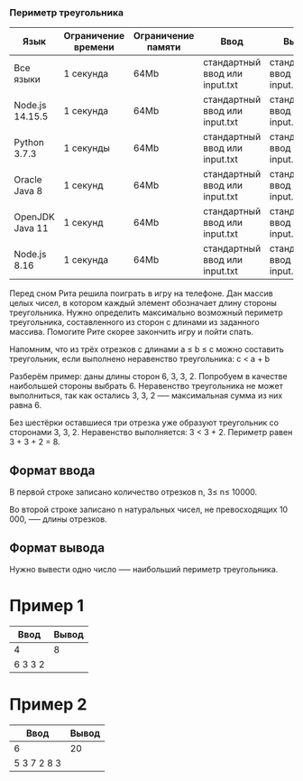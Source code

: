 ### Периметр треугольника

| Язык            | Ограничение времени | Ограничение памяти | Ввод                           | Вывод                          |
| --------------- | ------------------- | ------------------ | ------------------------------ | ------------------------------ |
| Все языки       | 1 секунда           | 64Mb               | стандартный ввод или input.txt | стандартный ввод или input.txt |
| Node.js 14.15.5 | 1 секунда           | 64Mb               | стандартный ввод или input.txt | стандартный ввод или input.txt |
| Python 3.7.3    | 1 секунды           | 64Mb               | стандартный ввод или input.txt | стандартный ввод или input.txt |
| Oracle Java 8   | 1 секунд            | 64Mb               | стандартный ввод или input.txt | стандартный ввод или input.txt |
| OpenJDK Java 11 | 1 секунд            | 64Mb               | стандартный ввод или input.txt | стандартный ввод или input.txt |
| Node.js 8.16    | 1 секунда           | 64Mb               | стандартный ввод или input.txt | стандартный ввод или input.txt |

Перед сном Рита решила поиграть в игру на телефоне. Дан массив целых чисел, в котором каждый элемент обозначает длину стороны треугольника. Нужно определить максимально возможный периметр треугольника, составленного из сторон с длинами из заданного массива. Помогите Рите скорее закончить игру и пойти спать.

Напомним, что из трёх отрезков с длинами a ≤ b ≤ c можно составить треугольник, если выполнено неравенство треугольника: c < a + b

Разберём пример:
даны длины сторон 6, 3, 3, 2. Попробуем в качестве наибольшей стороны выбрать 6. Неравенство треугольника не может выполниться, так как остались 3, 3, 2 —– максимальная сумма из них равна 6.

Без шестёрки оставшиеся три отрезка уже образуют треугольник со сторонами 3, 3, 2. Неравенство выполняется: 3 < 3 + 2. Периметр равен 3 + 3 + 2 = 8.

## Формат ввода

В первой строке записано количество отрезков n, 3≤ n≤ 10000.

Во второй строке записано n натуральных чисел, не превосходящих 10 000, –— длины отрезков.

## Формат вывода

Нужно вывести одно число —– наибольший периметр треугольника.

# Пример 1

| Ввод    | Вывод |
| ------- | ----- |
| 4       | 8     |
| 6 3 3 2 |

# Пример 2

| Ввод        | Вывод |
| ----------- | ----- |
| 6           | 20    |
| 5 3 7 2 8 3 |

